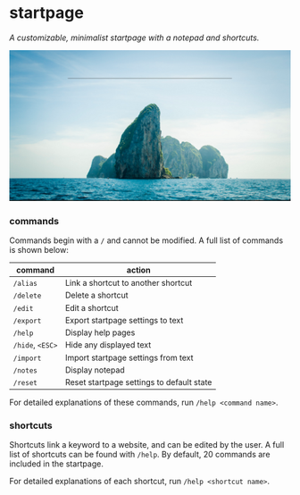 # startpage

*A customizable, minimalist startpage with a notepad and shortcuts.*

![](img/startpage.png)

### commands

Commands begin with a `/` and cannot be modified. A full list of commands is shown below:

|command|action|
|---|---|
|`/alias`|Link a shortcut to another shortcut|
|`/delete`|Delete a shortcut|
|`/edit`|Edit a shortcut|
|`/export`|Export startpage settings to text|
|`/help`|Display help pages|
|`/hide`, `<ESC>`|Hide any displayed text|
|`/import`|Import startpage settings from text|
|`/notes`|Display notepad|
|`/reset`|Reset startpage settings to default state|

For detailed explanations of these commands, run `/help <command name>`.

### shortcuts

Shortcuts link a keyword to a website, and can be edited by the user. A full list of shortcuts can be found with `/help`. By default, 20 commands are included in the startpage.

For detailed explanations of each shortcut, run `/help <shortcut name>`.
